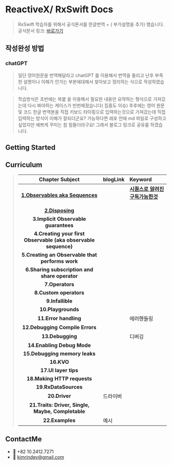 # ReactiveX/ RxSwift Docs
> RxSwift 학습자를 위해서 공식문서를 한글번역 + ( 부가설명을 추가) 했습니다.
> 공식문서 링크: [바로가기](https://github.com/ReactiveX/RxSwift/blob/main/Documentation/GettingStarted.md) 

## 작성완성 방법
### chatGPT
> 일단 영어원문을 번역해달라고 chatGPT 를 이용해서 번역을 돌리고 난후 부족한 설명이나 이해가 안가는 부분에대해서 찾아보고 정리하는 식으로 작성하였습니다. 

> 학습방식은 초반에는 복붙 을 이용해서 필요한 내용만 요약하는 형식으로 가져갔는데 다시 봐야하는 케이스가 빈번헤졌습니다( 집중도 이슈)
> 추후에는 영어 원문 및 코드 한글 번역본을 직접 키보드 타이핑으로 입력하는것으로 가져갔는데 직접 입력하는 방식이 이해가 잘되더군요?
> 가능하다면 레포 안에 md 파일로 구성하고 싶었지만 예쁘게 꾸미는 참 힘들더라구요! 그래서 블로그 링크로 공유를 하겠습니다.

## Getting Started 


## Curriculum
> | Chapter Subject | blogLink | Keyword |
> |:---:| :---  | :--- |
> | **[1.Observables aka Sequences](https://github.com/Rinkim0515/RxSwift2025/blob/main/Docs/Observables%20aka%20Sequences.md#observables-aka-sequences)**| | **[시퀀스로 알려진 구독가능한것](https://kimrindev.tistory.com/1)**<p> | 
> | **[2.Disposing](https://github.com/Rinkim0515/RxSwift2025/blob/main/Docs/Disposing.md#disposing)**| ||
> | **3.Implicit Observable guarantees** ||
> | **4.Creating your first Observable (aka observable sequence)** ||
> | **5.Creating an Observable that performs work** ||
> | **6.Sharing subscription and share operator** ||
> | **7.Operators** | ||
> | **8.Custom operators** | ||
> | **9.Infallible** | |
> | **10.Playgrounds** | |
> | **11.Error handling** |  | 에러핸들링 |
> | **12.Debugging Compile Errors** | |
> | **13.Debugging** | |디버깅 |
> | **14.Enabling Debug Mode** | |
> | **15.Debugging memory leaks** |   | |
> | **16.KVO** | |||
> | **17.UI layer tips** | |||
> | **18.Making HTTP requests** ||
> | **19.RxDataSources** | 
> | **20.Driver** | 드라이버 |
> | **21.Traits: Driver, Single, Maybe, Completable** |
> | **22.Examples** | 예시 |

## ContactMe
* 📱 +82 10.2412.7271
* 📧 kimrindev@gmail.com
